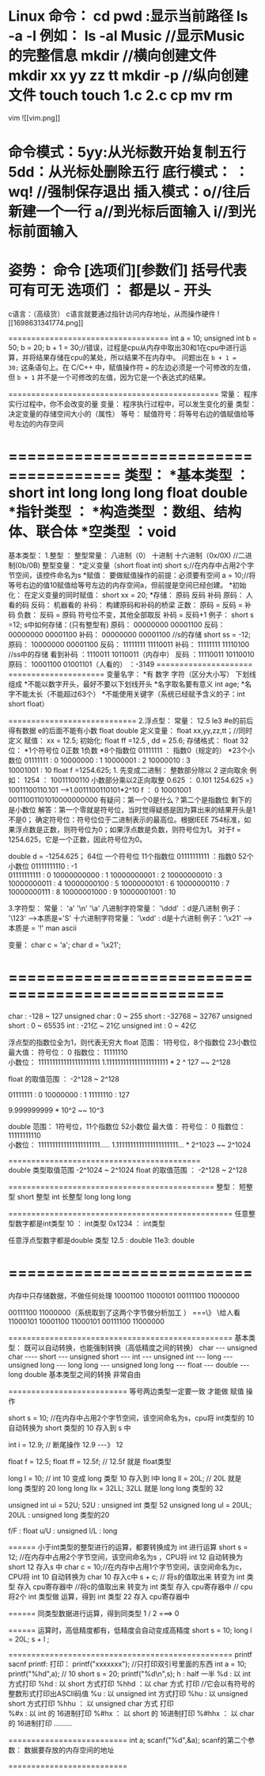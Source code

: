Linux 命令：
	cd 
	pwd    :显示当前路径
	ls         -a -l
			例如： ls -al Music //显示Music的完整信息
	mkdir  //横向创建文件
				mkdir xx yy zz tt
				mkdir -p //纵向创建文件
	touch 
			    touch 1.c 2.c
	cp
	mv
	rm
==================
vim
![[vim.png]]

命令模式：5yy:从光标数开始复制五行
5dd：从光标处删除五行
底行模式：
：wq! //强制保存退出
插入模式：o//往后新建一个一行
				a//到光标后面输入
				i//到光标前面输入
==================
姿势：
		命令 \[选项们]\[参数们]
		括号代表可有可无
		选项们 ： 都是以 - 开头
==================
c语言：（高级货）
	c语言就要通过指针访问内存地址，从而操作硬件
![[1698631341774.png]]

===================================
int a = 10;
unsigned int b = 50;
b = 20;
b + 1 = 30;//错误，过程是cpu从内存中取出30和1在cpu中进行运算，并将结果存储在cpu的某处，所以结果不在内存中。
		问题出在 `b + 1 = 30;` 这条语句上。在 C/C++ 中，赋值操作符 `=` 的左边必须是一个可修改的左值，但 `b + 1` 并不是一个可修改的左值，因为它是一个表达式的结果。

==============================================
常量：
		程序实行过程中，你不会改变的量
变量：
		程序执行过程中，可以发生变化的量
类型：
		决定变量的存储空间大小的（属性）
等号：
		赋值符号：将等号右边的值赋值给等号左边的内存空间
		
======================================
类型：
	\*基本类型 ：short int long long long float double
	\*指针类型 ： 
	\*构造类型 ：数组、结构体、联合体
	\*空类型     ：void
======================================
基本类型：
	1.整型 ：
			整型常量：
					八进制（0） 十进制 十六进制（0x/0X)  //二进制(0b/0B)
			整型变量：
					\*定义变量（short float  int)
					short s;//在内存中占用2个字节空间，该控件命名为s
					\*赋值：
						要做赋值操作的前提：必须要有空间
								a = 10;//将等号右边的值10赋值给等号左边的内存空间a，但前提是空间已经创建。
						\*初始化：
							在定义变量的同时赋值：
									short xx = 20;
						\*存储：
							原码 反码 补码
							原码： 人看的码
							反码： 机器看的
							补码： 构建原码和补码的桥梁
						正数：
								原码 = 反码 = 补码
						负数：
								反码 = 原码 符号位不变，其他全部取反
								补码 = 反码+1
						例子：
							short s =12;
							s中如何存储：(只有整型有)
										原码： 00000000 00001100
										反码： 00000000 00001100
										补码： 00000000 00001100  //s的存储
						short ss = -12;
										原码： 10000000 00001100
										反码： 11111111 11110011
										补码： 11111111 11110100 //ss中的存储
				看到补码 ：1110011 10110011（内存中）
						反码 ：11110011 10110010
						原码： 10001100 01001101（人看的） ：-3149
=====================						=====================
变量名字：
		\*有 数字 字符（区分大小写）  下划线组成
		\*不能以数字开头，最好不要以下划线开头
		\*名字取名要有意义  int age;
		\*名字不能太长（不能超过63个）
		\*不能使用关键字（系统已经赋予含义的子：int short float）
		
============================
2.浮点型：
		常量：
		   12.5     le3 #e的前后得有数据 e的后面不能有小数
 float double
		定义变量：
			float xx,yy,zz,tt；//同时定义
				 赋值：
				 xx = 12.5;
				初始化:
				float ff =12.5 , dd = 25.6;
存储格式：
						float 32位：
						\*1个符号位       0正数    1负数
						\*8个指数位      01111111 ： 指数0（规定的）
						\*23个小数位 
01111111  : 0
10000000  : 1
10000001  : 2
10000010  : 3	
10001001  : 10
							float f =1254.625;
				1. 先变成二进制：
							整数部分除以 2 逆向取余
							例如： 1254 ：  10011100110
							小数部分乘以2正向取整
									0.625 ：  0.101
					1254.625 \=》 10011100110.101 -->1.0011100110101\*2^10
				f ： 0 10001001 00111001101010000000000 
				有疑问：第一个0是什么？第二个是指数位 剩下的是小数位
				解答：第一个零就是符号位，当时觉得疑惑是因为算出来的结果开头是1不是0；
确定符号位：符号位位于二进制表示的最高位。根据IEEE 754标准，如果浮点数是正数，则符号位为0；如果浮点数是负数，则符号位为1。
    对于f = 1254.625，它是一个正数，因此符号位为0。


double d = -1254.625；  64位
	一个符号位
	11个指数位 01111111111 ：指数0
	52个小数位
01111111110 : -1				
01111111111 : 0
10000000000 : 1
10000000001 : 2
10000000010 : 3
10000000011 : 4
10000000100 : 5
10000000101 : 6
10000000110 : 7
10000000111 : 8
10000001000 : 9
10000001001 : 10


3.字符型：
		常量：
			'a'  '\\n' '\\a'
			八进制字符常量： '\\ddd' ：d是八进制  例子： '\\123' -->本质是='S'
十六进制字符常量： '\\xdd' :  d是十六进制 例子：'\\x21' -->本质是 = '!'
man ascii

变量：
	char c = 'a';
	char d = '\\x21';

=================================================
===========================================
char :  -128 ~ 127
unsigned char : 0 ~ 255
short :  -32768  ~ 32767
unsigned short : 0 ~ 65535
int : -21亿 ~ 21亿 
unsigned int : 0 ~ 42亿 


浮点型的指数位全为1，则代表无穷大
float 范围：
	1符号位，8个指数位 23小数位
	最大值：
		符号位： 0
		指数位： 11111110  
		小数位： 1111111111111111111111
		1.1111111111111111111111 * 2 ^ 127  ~~ 2^128
		
float 的取值范围 ： -2^128  ~ 2^128
		
01111111 : 0
10000000 : 1
11111110 : 127
			
9.999999999 * 10^2  ~~ 10^3	

double 范围：
	1符号位，11个指数位 52小数位
	最大值：
		符号位： 0
		指数位： 11111111110  
		小数位： 1111111111111111111111.....
		1.1111111111111111111111... * 2^1023 ~~ 2^1024

==========================================	
double 类型取值范围 -2^1024 ~ 2^1024
float 的取值范围 ： -2^128  ~ 2^128


=============================================
整型：
		短整型 short
		整型     int
		长整型  long long long
		
=================================================
任意整型数字都是int类型
		10 ： int类型
		0x1234 ： int类型
		
任意浮点型数字都是double 类型
		12.5 : double
		11e3: double
		
==========================
====================
内存中只存储数据，不做任何处理 
	10001100 11000101 00111100 11000000

00111100 11000000（系统取到了这两个字节做分析加工 ） \===\》 \给人看
11000101 
10001100 11000101 00111100 11000000

=================================================
基本类型： 既可以自动转换，也能强制转换（高低精度之间的转换）
	char --- unsigned char ---- short --- unsigned short --- int --- unsigned int --- long --- unsigned long --- long long  --- unsigned long long --- float --- double --- long double 
基本类型之间的转换 非常自由

==========================
等号两边类型一定要一致 才能做 赋值 操作 

short s = 10; //在内存中占用2个字节空间，该空间命名为s，cpu将 int类型的 10 自动转换为 short 类型的 10 存入到 s 中 

int i = 12.9; // 断尾操作 12.9 ---》 12

float f = 12.5;
float ff = 12.5f; // 12.5f 就是 float类型

long l = 10; // int 10 变成 long 类型 10 存入到 l中 
long ll = 20L; // 20L 就是 long 类型的 20
long long llx = 32LL; 32LL 就是 long long 类型的 32

unsigned int ui = 52U;   52U : unsigned int 类型 52
unsigned long ul = 20UL;  20UL : unsigned long 类型的20

f/F    : float
u/U    : unsigned 
l/L    : long 

======
小于int类型的整型进行的运算，都要转换成为 int 进行运算 
	short s = 12; //在内存中占用2个字节空间，该空间命名为s ，CPU将 int 12 自动转换为 short 12 存入s 中
	char c = 10;//在内存中占用1个字节空间，该空间命名为c，CPU将 int 10 自动转换为 char 10 存入c中
	s + c; // 将s的值取出来 转变为 int 类型 存入 cpu寄存器中
	       //将c的值取出来 转变为 int 类型 存入 cpu寄存器中
		   // cpu将2个 int 类型做 运算，得到  int 类型 22 存入 cpu寄存器中 
		   
======
同类型数据进行运算，得到同类型 
	1 / 2  ===>  0
	
======
运算时，高低精度都有，低精度会自动变成高精度 
	short s = 10;
	long l = 20L;
	s + l ; 

=================================================
printf
sacnf 
		printf: 打印：
		printf("xxxxxxx");  //只打印双引号里面的东西 
		int a = 10;
		printf("%hd",a);   // 10
		short s = 20;
		printf("%d\n",s);
		h : half 一半
		%d   :   以 int 方式打印 
		%hd  :   以 short 方式打印 
		%hhd ：以 char 方式 打印 //它会以有符号的整数形式打印出ASCII码值
		%u   :   以 unsigned int 方式打印 
		%hu  :   以 unsigned short 方式打印 
		%hhu ：  以 unsigned char 方式 打印 		
		%#x   :   以 int 的 16进制打印
		%#hx  ：  以 short 的 16进制打印
		%#hhx  ：  以 char 的 16进制打印
		.........
		
		
==========================
int a;
scanf("%d",&a);
	scanf的第二个参数： 数据要存放的内存空间的地址 

==========================
